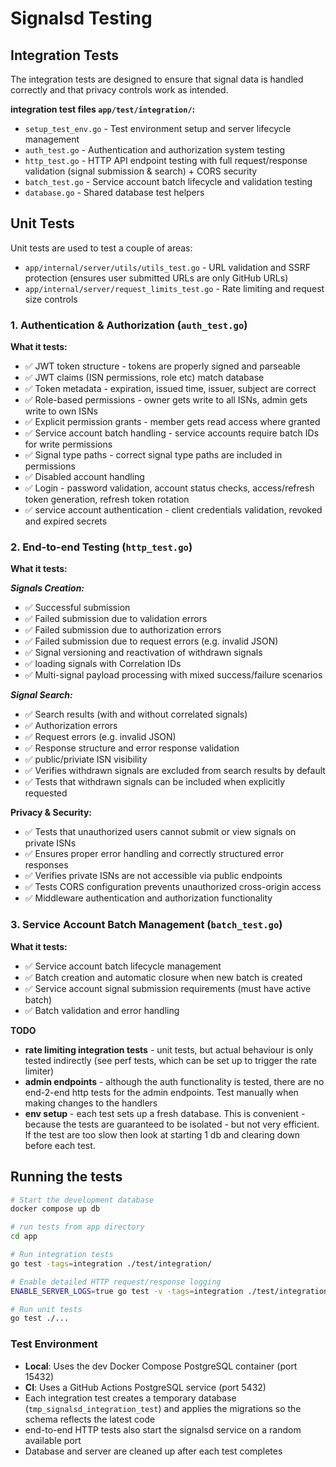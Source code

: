 # Signalsd Testing

## Integration Tests

The integration tests are designed to ensure that signal data is handled correctly and that privacy controls work as intended.

**integration test files `app/test/integration/`:**
- `setup_test_env.go` - Test environment setup and server lifecycle management
- `auth_test.go` - Authentication and authorization system testing
- `http_test.go` - HTTP API endpoint testing with full request/response validation (signal submission & search) + CORS security
- `batch_test.go` - Service account batch lifecycle and validation testing
- `database.go` - Shared database test helpers

## Unit Tests 

Unit tests are used to test a couple of areas:
- `app/internal/server/utils/utils_test.go` - URL validation and SSRF protection (ensures user submitted URLs are only GitHub URLs)
- `app/internal/server/request_limits_test.go` - Rate limiting and request size controls


### 1. Authentication & Authorization (`auth_test.go`)

**What it tests:**

- ✅ JWT token structure - tokens are properly signed and parseable
- ✅ JWT claims (ISN permissions, role etc) match database 
- ✅ Token metadata - expiration, issued time, issuer, subject are correct
- ✅ Role-based permissions - owner gets write to all ISNs, admin gets write to own ISNs
- ✅ Explicit permission grants - member gets read access where granted
- ✅ Service account batch handling - service accounts require batch IDs for write permissions
- ✅ Signal type paths - correct signal type paths are included in permissions
- ✅ Disabled account handling
- ✅ Login - password validation, account status checks, access/refresh token generation, refresh token rotation
- ✅ service account authentication - client credentials validation, revoked and expired secrets


### 2. End-to-end Testing (`http_test.go`)

**What it tests:**

***Signals Creation:***
 - ✅ Successful submission
 - ✅ Failed submission due to validation errors
 - ✅ Failed submission due to authorization errors
 - ✅ Failed submission due to request errors (e.g. invalid JSON)
 - ✅ Signal versioning and reactivation of withdrawn signals
 - ✅ loading signals with Correlation IDs
 - ✅ Multi-signal payload processing with mixed success/failure scenarios

***Signal Search:***
 - ✅ Search results (with and without correlated signals)
 - ✅ Authorization errors
 - ✅ Request errors (e.g. invalid JSON)
 - ✅ Response structure and error response validation
 - ✅ public/priviate ISN visibility
 - ✅ Verifies withdrawn signals are excluded from search results by default
 - ✅ Tests that withdrawn signals can be included when explicitly requested


**Privacy & Security:**
- ✅ Tests that unauthorized users cannot submit or view signals on private ISNs
- ✅ Ensures proper error handling and correctly structured error responses
- ✅ Verifies private ISNs are not accessible via public endpoints
- ✅ Tests CORS configuration prevents unauthorized cross-origin access
- ✅ Middleware authentication and authorization functionality


### 3. Service Account Batch Management (`batch_test.go`)

**What it tests:**
- ✅ Service account batch lifecycle management
- ✅ Batch creation and automatic closure when new batch is created
- ✅ Service account signal submission requirements (must have active batch)
- ✅ Batch validation and error handling

**TODO**
  - **rate limiting integration tests** - unit tests, but actual behaviour is only tested indirectly (see perf tests, which can be set up to trigger the rate limiter)
  - **admin endpoints** - although the auth functionality is tested, there are no end-2-end http tests for the admin endpoints. Test manually when making changes to the handlers
  - **env setup** - each test sets up a fresh database.  This is convenient - because the tests are guaranteed to be isolated - but not very efficient. If the test are too slow then look at starting 1 db and clearing down before each test.

## Running the tests
```bash
# Start the development database
docker compose up db

# run tests from app directory
cd app

# Run integration tests
go test -tags=integration ./test/integration/

# Enable detailed HTTP request/response logging
ENABLE_SERVER_LOGS=true go test -v -tags=integration ./test/integration/

# Run unit tests
go test ./...
```

### Test Environment
- **Local**: Uses the dev Docker Compose PostgreSQL container (port 15432)
- **CI**: Uses a GitHub Actions PostgreSQL service (port 5432)
- Each integration test creates a temporary database (`tmp_signalsd_integration_test`) and applies the migrations so the schema reflects the latest code
-  end-to-end HTTP tests also start the signalsd service on a random available port
- Database and server are cleaned up after each test completes
